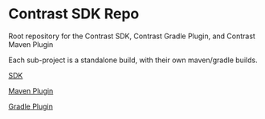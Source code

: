 # Contrast SDK Repo

Root repository for the Contrast SDK, Contrast Gradle Plugin, and Contrast Maven Plugin

Each sub-project is a standalone build, with their own maven/gradle builds.  


[SDK](sdk/README.md)

[Maven Plugin](maven-plugin/README.md)

[Gradle Plugin](gradle-plugin/README.md)


